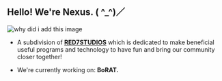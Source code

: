 ## Hello! We're Nexus. ( ^_^)／
![why did i add this image](https://gifs.crd.co/assets/images/gallery09/aa7c0de2_original.gif?v=d417d32b)

- A subdivision of [**RED7STUDIOS**](https://github.com/RED7STUDIOS)
which is dedicated to make beneficial useful programs and technology to have fun and bring our community closer together!

- We're currently working on: **BoRAT.**

